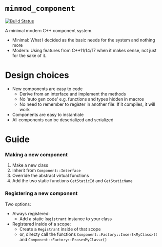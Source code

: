 # `minmod_component`

[![Build Status](https://travis-ci.org/nathanrosspowell/minmod_component.svg?branch=master)](https://travis-ci.org/nathanrosspowell/minmod_component)

A minimal modern C++ component system.
- Minimal: What I decided as the basic needs for the system and nothing more
- Modern: Using features from C++11/14/17 when it makes sense, not just for the sake of it.

# Design choices

* New components are easy to code
  - Derive from an interface and implement the methods
  - No 'auto gen code' e.g. functions and types hidden in macros
  - No need to remember to register in another file: If it compiles, it will work
* Components are easy to instantiate
* All components can be deserialized and serialized

# Guide

### Making a new component
1. Make a new class
2. Inherit from `Component::Interface`
3. Override the abstract virtual functions
4. Add the two static functions `GetStaticId` and `GetStaticName`

### Registering a new component
Two options:
* Always registered:
  - Add a static `Registrant` instance to your class
* Registered inside of a scope:
  - Create a `Registrant` inside of that scope
  - or, directy call the functions `Component::Factory::Insert<MyClass>()` and `Component::Factory::Erase<MyClass>()`
